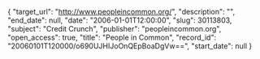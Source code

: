 {
  "target_url": "http://www.peopleincommon.org/", 
  "description": "", 
  "end_date": null, 
  "date": "2006-01-01T12:00:00", 
  "slug": 30113803, 
  "subject": "Credit Crunch", 
  "publisher": "peopleincommon.org", 
  "open_access": true, 
  "title": "People in Common", 
  "record_id": "20060101T120000/o690UJHIJoOnQEpBoaDgVw==", 
  "start_date": null
}


